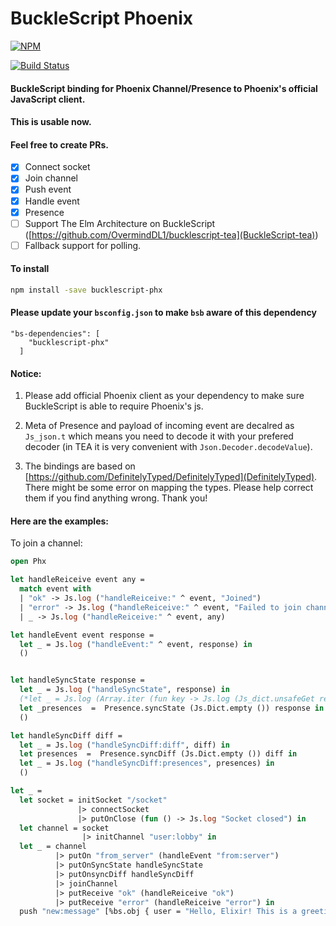 # BuckleScript Phoenix
[![NPM](https://nodei.co/npm/bucklescript-phx.png?compact=true)](https://nodei.co/npm/bucklescript-phx/)

[![Build Status](https://travis-ci.org/phoenix-china/bucklescript-phx.svg?branch=master)](https://travis-ci.org/phoenix-china/bucklescript-phx)
#### BuckleScript binding for Phoenix Channel/Presence to Phoenix's official JavaScript client.
#### This is usable now.
#### Feel free to create PRs.

- [X] Connect socket
- [X] Join channel
- [X] Push event
- [X] Handle event
- [X] Presence
- [ ] Support The Elm Architecture on BuckleScript ([https://github.com/OvermindDL1/bucklescript-tea](BuckleScript-tea))
- [ ] Fallback support for polling.

#### To install
```bash
npm install -save bucklescript-phx
```

#### Please update your `bsconfig.json` to make `bsb` aware of this dependency
```
"bs-dependencies": [
    "bucklescript-phx"
  ]
```
#### Notice:

1. Please add official Phoenix client as your dependency to make sure BuckleScript is able to require Phoenix's js.

2. Meta of Presence and payload of incoming event are decalred as `Js_json.t` which means you need to decode it with your prefered decoder (in TEA it is very convenient with `Json.Decoder.decodeValue`).

3. The bindings are based on [https://github.com/DefinitelyTyped/DefinitelyTyped](DefinitelyTyped). There might be some error on mapping the types. Please help correct them if you find anything wrong. Thank you!

#### Here are the examples:

To join a channel:
```ocaml
open Phx

let handleReiceive event any =
  match event with
  | "ok" -> Js.log ("handleReiceive:" ^ event, "Joined")
  | "error" -> Js.log ("handleReiceive:" ^ event, "Failed to join channel")
  | _ -> Js.log ("handleReiceive:" ^ event, any)

let handleEvent event response =
  let _ = Js.log ("handleEvent:" ^ event, response) in
  ()


let handleSyncState response =
  let _ = Js.log ("handleSyncState", response) in
  (*let _ = Js.log (Array.iter (fun key -> Js.log (Js_dict.unsafeGet response key)) (Js_dict.keys response) ) in*)
  let _presences  =  Presence.syncState (Js.Dict.empty ()) response in
  ()

let handleSyncDiff diff =
  let _ = Js.log ("handleSyncDiff:diff", diff) in
  let presences  =  Presence.syncDiff (Js.Dict.empty ()) diff in
  let _ = Js.log ("handleSyncDiff:presences", presences) in
  ()

let _ =
  let socket = initSocket "/socket"
               |> connectSocket
               |> putOnClose (fun () -> Js.log "Socket closed") in
  let channel = socket
                |> initChannel "user:lobby" in
  let _ = channel
          |> putOn "from_server" (handleEvent "from:server")
          |> putOnSyncState handleSyncState
          |> putOnsyncDiff handleSyncDiff
          |> joinChannel
          |> putReceive "ok" (handleReiceive "ok")
          |> putReceive "error" (handleReiceive "error") in
  push "new:message" [%bs.obj { user = "Hello, Elixir! This is a greeting from BuckleScript!"} ] channel
```
